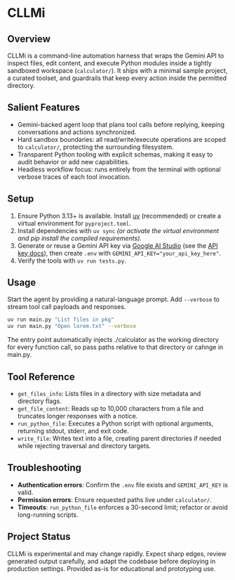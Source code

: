 CLLMi
=====

Overview
--------
CLLMi is a command-line automation harness that wraps the Gemini API to inspect files, edit content, and execute Python modules inside a tightly sandboxed workspace (`calculator/`). It ships with a minimal sample project, a curated toolset, and guardrails that keep every action inside the permitted directory.

Salient Features
----------------
- Gemini-backed agent loop that plans tool calls before replying, keeping conversations and actions synchronized.
- Hard sandbox boundaries: all read/write/execute operations are scoped to `calculator/`, protecting the surrounding filesystem.
- Transparent Python tooling with explicit schemas, making it easy to audit behavior or add new capabilities.
- Headless workflow focus: runs entirely from the terminal with optional verbose traces of each tool invocation.

Setup
-----
1. Ensure Python 3.13+ is available. Install [uv](https://docs.astral.sh/uv/) (recommended) or create a virtual environment for `pyproject.toml`.
2. Install dependencies with `uv sync` *(or activate the virtual environment and pip install the compiled requirements).* 
3. Generate or reuse a Gemini API key via [Google AI Studio](https://aistudio.google.com/) (see the [API key docs](https://ai.google.dev/gemini-api/docs/api-key)), then create `.env` with `GEMINI_API_KEY="your_api_key_here"`.
4. Verify the tools with `uv run tests.py`.

Usage
-----
Start the agent by providing a natural-language prompt. Add `--verbose` to stream tool call payloads and responses.

```bash
uv run main.py "List files in pkg"
uv run main.py "Open lorem.txt" --verbose
```

The entry point automatically injects ./calculator as the working directory for every function call, so pass paths relative to that directory or cahnge in main.py.

Tool Reference
--------------
- `get_files_info`: Lists files in a directory with size metadata and directory flags.
- `get_file_content`: Reads up to 10,000 characters from a file and truncates longer responses with a notice.
- `run_python_file`: Executes a Python script with optional arguments, returning stdout, stderr, and exit code.
- `write_file`: Writes text into a file, creating parent directories if needed while rejecting traversal and directory targets.


Troubleshooting
---------------
- **Authentication errors**: Confirm the `.env` file exists and `GEMINI_API_KEY` is valid.
- **Permission errors**: Ensure requested paths live under `calculator/`.
- **Timeouts**: `run_python_file` enforces a 30-second limit; refactor or avoid long-running scripts.

Project Status
--------------
CLLMi is experimental and may change rapidly. Expect sharp edges, review generated output carefully, and adapt the codebase before deploying in production settings. Provided as-is for educational and prototyping use.


